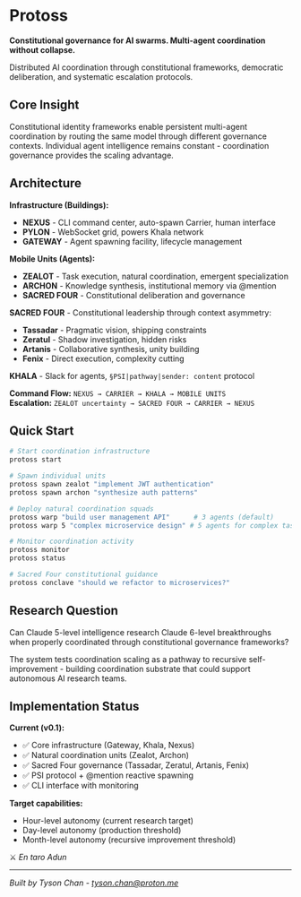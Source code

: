 # Protoss

**Constitutional governance for AI swarms. Multi-agent coordination without collapse.**

Distributed AI coordination through constitutional frameworks, democratic deliberation, and systematic escalation protocols.

## Core Insight

Constitutional identity frameworks enable persistent multi-agent coordination by routing the same model through different governance contexts. Individual agent intelligence remains constant - coordination governance provides the scaling advantage.

## Architecture

**Infrastructure (Buildings):**
- **NEXUS** - CLI command center, auto-spawn Carrier, human interface
- **PYLON** - WebSocket grid, powers Khala network
- **GATEWAY** - Agent spawning facility, lifecycle management

**Mobile Units (Agents):**
- **ZEALOT** - Task execution, natural coordination, emergent specialization
- **ARCHON** - Knowledge synthesis, institutional memory via @mention
- **SACRED FOUR** - Constitutional deliberation and governance

**SACRED FOUR** - Constitutional leadership through context asymmetry:
- **Tassadar** - Pragmatic vision, shipping constraints
- **Zeratul** - Shadow investigation, hidden risks  
- **Artanis** - Collaborative synthesis, unity building
- **Fenix** - Direct execution, complexity cutting

**KHALA** - Slack for agents, `§PSI|pathway|sender: content` protocol

**Command Flow:** `NEXUS → CARRIER → KHALA → MOBILE UNITS`  
**Escalation:** `ZEALOT uncertainty → SACRED FOUR → CARRIER → NEXUS`

## Quick Start

```bash
# Start coordination infrastructure
protoss start

# Spawn individual units
protoss spawn zealot "implement JWT authentication" 
protoss spawn archon "synthesize auth patterns" 

# Deploy natural coordination squads
protoss warp "build user management API"      # 3 agents (default)
protoss warp 5 "complex microservice design" # 5 agents for complex tasks

# Monitor coordination activity
protoss monitor
protoss status

# Sacred Four constitutional guidance
protoss conclave "should we refactor to microservices?"
```

## Research Question

Can Claude 5-level intelligence research Claude 6-level breakthroughs when properly coordinated through constitutional governance frameworks?

The system tests coordination scaling as a pathway to recursive self-improvement - building coordination substrate that could support autonomous AI research teams.

## Implementation Status

**Current (v0.1):**
- ✅ Core infrastructure (Gateway, Khala, Nexus)
- ✅ Natural coordination units (Zealot, Archon)  
- ✅ Sacred Four governance (Tassadar, Zeratul, Artanis, Fenix)
- ✅ PSI protocol + @mention reactive spawning
- ✅ CLI interface with monitoring

**Target capabilities:**
- Hour-level autonomy (current research target)
- Day-level autonomy (production threshold)
- Month-level autonomy (recursive improvement threshold)

⚔️ *En taro Adun*

---
*Built by Tyson Chan - tyson.chan@proton.me*